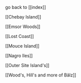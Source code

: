 go back to [[index]]

[[Chebay Island]]

[[Emsor Woods]]

[[Lost Coast]]

[[Mouce Island]]

[[Nagro Iles]]

[[Outer Site Island's]]

[[Wood's, Hill's and more of Bâlz]]